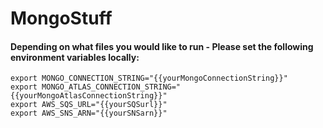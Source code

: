 # MongoStuff

#### Depending on what files you would like to run - Please set the following environment variables locally:
```
export MONGO_CONNECTION_STRING="{{yourMongoConnectionString}}"
export MONGO_ATLAS_CONNECTION_STRING="{{yourMongoAtlasConnectionString}}"
export AWS_SQS_URL="{{yourSQSurl}}"
export AWS_SNS_ARN="{{yourSNSarn}}"
```
